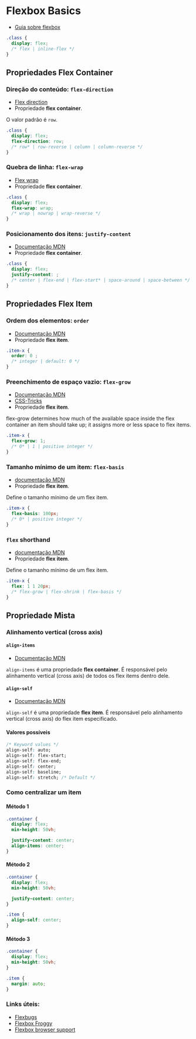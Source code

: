 # Flexbox Basics
- [Guia sobre flexbox](https://css-tricks.com/snippets/css/a-guide-to-flexbox/)

``` css
.class {
  display: flex;
  /* flex | inline-flex */
}
```

## Propriedades Flex Container

### Direção do conteúdo: `flex-direction`
- [Flex direction](https://developer.mozilla.org/en-US/docs/Web/CSS/flex-direction)
- Propriedade **flex container**.


O valor padrão é `row`.

``` css
.class {
  display: flex;
  flex-direction: row;
  /* row* | row-reverse | column | column-reverse */
}
```

### Quebra de linha: `flex-wrap`
- [Flex wrap](https://developer.mozilla.org/en-US/docs/Web/CSS/flex-wrap)
- Propriedade **flex container**.

``` css
.class {
  display: flex;
  flex-wrap: wrap;
  /* wrap | nowrap | wrap-reverse */
}
```

### Posicionamento dos itens: `justify-content`
- [Documentação MDN](https://developer.mozilla.org/en-US/docs/Web/CSS/justify-content)
- Propriedade **flex container**.


``` css
.class {
  display: flex;
  justify-content: ;
  /* center | flex-end | flex-start* | space-around | space-between */
}
```
## Propriedades Flex Item

### Ordem dos elementos: `order`
- [Documentação MDN](https://developer.mozilla.org/en-US/docs/Web/CSS/order)
- Propriedade **flex item**.
``` css
.item-x {
  order: 0 ;
  /* integer | default: 0 */
}
```
### Preenchimento de espaço vazio: `flex-grow`
- [Documentação MDN](https://developer.mozilla.org/en-US/docs/Web/CSS/flex-grow)
- [CSS-Tricks](https://css-tricks.com/flex-grow-is-weird/)
- Propriedade **flex item**.

flex-grow determines how much of the available space inside the flex container an item should take up; it assigns more or less space to flex items.

``` css
.item-x {
  flex-grow: 1;
  /* 0* | 1 | positive integer */
}
```

### Tamanho mínimo de um item: `flex-basis`
- [documentação MDN](https://developer.mozilla.org/en-US/docs/Web/CSS/flex-basis)
- Propriedade **flex item**.

Define o tamanho mínimo de um flex item.

``` css
.item-x {
  flex-basis: 100px;
  /* 0* | positive integer */
}
```

### `flex` shorthand
- [documentação MDN](https://developer.mozilla.org/en-US/docs/Web/CSS/flex)
- Propriedade **flex item**.

Define o tamanho mínimo de um flex item.

``` css
.item-x {
  flex: 1 1 20px;
  /* flex-grow | flex-shrink | flex-basis */
}
```

## Propriedade Mista

### Alinhamento vertical (cross axis)
#### `align-items`
- [Documentação MDN](https://developer.mozilla.org/en-US/docs/Web/CSS/align-items)

`align-items` é uma propriedade **flex container**. É responsável pelo alinhamento vertical (cross axis) de todos os flex items dentro dele.

#### `align-self`
- [Documentação MDN](https://developer.mozilla.org/en-US/docs/Web/CSS/align-self)

`align-self` é uma propriedade **flex item**. É responsável pelo alinhamento vertical (cross axis) do flex item especificado.

#### Valores possíveis

``` css
/* Keyword values */
align-self: auto;
align-self: flex-start;
align-self: flex-end;
align-self: center;
align-self: baseline;
align-self: stretch; /* Default */
```

### Como centralizar um item
#### Método 1
``` css
.container {
  display: flex;
  min-height: 50vh;

  justify-content: center;
  align-items: center;
}
```
#### Método 2
``` css
.container {
  display: flex;
  min-height: 50vh;

  justify-content: center;
}

.item {
  align-self: center;
}
```
#### Método 3
``` css
.container {
  display: flex;
  min-height: 50vh;
}

.item {
  margin: auto;
}
```

### Links úteis:
- [Flexbugs](https://github.com/philipwalton/flexbugs)
- [Flexbox Froggy](http://flexboxfroggy.com/)
- [Flexbox browser support](http://caniuse.com/#search=flexbox)

